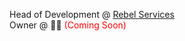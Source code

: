 Head of Development @ [Rebel Services](https://rebel-services.com/)<br>
Owner @ 🚀👀 <a style="color: red;">(Coming Soon)</a>
